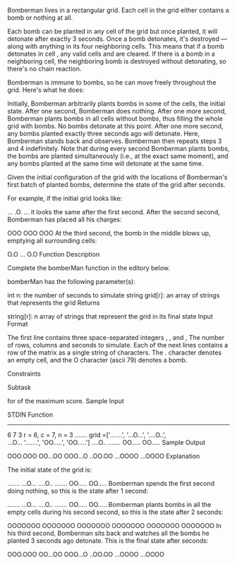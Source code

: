 Bomberman lives in a rectangular grid. Each cell in the grid either contains a bomb or nothing at all.

Each bomb can be planted in any cell of the grid but once planted, it will detonate after exactly 3 seconds. Once a bomb detonates, it's destroyed — along with anything in its four neighboring cells. This means that if a bomb detonates in cell , any valid cells  and  are cleared. If there is a bomb in a neighboring cell, the neighboring bomb is destroyed without detonating, so there's no chain reaction.

Bomberman is immune to bombs, so he can move freely throughout the grid. Here's what he does:

Initially, Bomberman arbitrarily plants bombs in some of the cells, the initial state.
After one second, Bomberman does nothing.
After one more second, Bomberman plants bombs in all cells without bombs, thus filling the whole grid with bombs. No bombs detonate at this point.
After one more second, any bombs planted exactly three seconds ago will detonate. Here, Bomberman stands back and observes.
Bomberman then repeats steps 3 and 4 indefinitely.
Note that during every second Bomberman plants bombs, the bombs are planted simultaneously (i.e., at the exact same moment), and any bombs planted at the same time will detonate at the same time.

Given the initial configuration of the grid with the locations of Bomberman's first batch of planted bombs, determine the state of the grid after  seconds.

For example, if the initial grid looks like:

...
.O.
...
it looks the same after the first second. After the second second, Bomberman has placed all his charges:

OOO
OOO
OOO
At the third second, the bomb in the middle blows up, emptying all surrounding cells:

O.O
...
O.O
Function Description

Complete the bomberMan function in the editory below.

bomberMan has the following parameter(s):

int n: the number of seconds to simulate
string grid[r]: an array of strings that represents the grid
Returns

string[r]: n array of strings that represent the grid in its final state
Input Format

The first line contains three space-separated integers , , and , The number of rows, columns and seconds to simulate.
Each of the next  lines contains a row of the matrix as a single string of  characters. The . character denotes an empty cell, and the O character (ascii 79) denotes a bomb.

Constraints

Subtask

 for  of the maximum score.
Sample Input

STDIN           Function
-----           --------
6 7 3           r = 6, c = 7, n = 3
.......         grid =['.......', '...O...', '....O..',\
...O...                '.......', 'OO.....', 'OO.....']
....O..
.......
OO.....
OO.....
Sample Output

OOO.OOO
OO...OO
OOO...O
..OO.OO
...OOOO
...OOOO
Explanation

The initial state of the grid is:

.......
...O...
....O..
.......
OO.....
OO.....
Bomberman spends the first second doing nothing, so this is the state after 1 second:

.......
...O...
....O..
.......
OO.....
OO.....
Bomberman plants bombs in all the empty cells during his second second, so this is the state after 2 seconds:

OOOOOOO
OOOOOOO
OOOOOOO
OOOOOOO
OOOOOOO
OOOOOOO
In his third second, Bomberman sits back and watches all the bombs he planted 3 seconds ago detonate. This is the final state after  seconds:

OOO.OOO
OO...OO
OOO...O
..OO.OO
...OOOO
...OOOO

